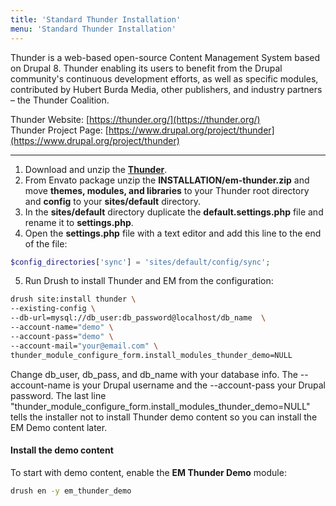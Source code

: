 ```yaml
---
title: 'Standard Thunder Installation'
menu: 'Standard Thunder Installation'
---
```


Thunder is a web-based open-source Content Management System based on Drupal 8. Thunder enabling its users to benefit from the Drupal community's continuous development efforts, as well as specific modules,  contributed by Hubert Burda Media, other publishers, and industry partners – the Thunder Coalition.

Thunder Website: [https://thunder.org/](https://thunder.org/)<br>
Thunder Project Page: [https://www.drupal.org/project/thunder](https://www.drupal.org/project/thunder)

<hr>

1. Download and unzip the [**Thunder**](https://www.drupal.org/project/thunder).
2. From Envato package unzip the **INSTALLATION/em-thunder.zip** and move **themes, modules, and libraries** to your Thunder root directory and **config** to your **sites/default** directory.
3. In the **sites/default** directory duplicate the **default.settings.php** file and rename it to **settings.php**.
4. Open the **settings.php** file with a text editor and add this line to the end of the file:

```php
$config_directories['sync'] = 'sites/default/config/sync';
```
    
5. Run Drush to install Thunder and EM from the configuration:

```sh
drush site:install thunder \
--existing-config \
--db-url=mysql://db_user:db_password@localhost/db_name  \
--account-name="demo" \
--account-pass="demo" \
--account-mail="your@email.com" \
thunder_module_configure_form.install_modules_thunder_demo=NULL
```

Change db_user, db_pass, and db_name with your database info. The --account-name is your Drupal username and the --account-pass your Drupal password. The last line "thunder_module_configure_form.install_modules_thunder_demo=NULL" tells the installer not to install Thunder demo content so you can install the EM Demo content later.


#### Install the demo content

To start with demo content, enable the **EM Thunder Demo** module:

```sh
drush en -y em_thunder_demo
```